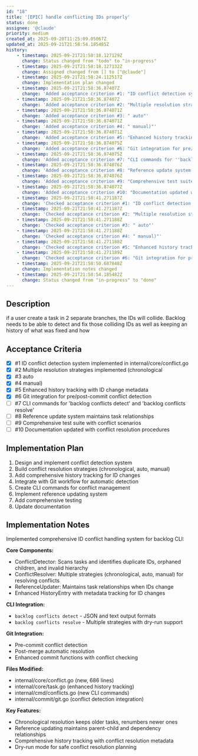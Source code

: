 ```yaml
---
id: "18"
title: '[EPIC] handle conflicting IDs properly'
status: done
assignee: '@claude'
priority: medium
created_at: 2025-09-20T11:25:09.05067Z
updated_at: 2025-09-21T21:58:54.185485Z
history:
    - timestamp: 2025-09-21T21:58:18.127129Z
      change: Status changed from "todo" to "in-progress"
    - timestamp: 2025-09-21T21:58:18.127132Z
      change: Assigned changed from [] to ["@claude"]
    - timestamp: 2025-09-21T21:58:24.112517Z
      change: Implementation plan changed
    - timestamp: 2025-09-21T21:58:36.87407Z
      change: 'Added acceptance criterion #1: "ID conflict detection system implemented in internal/core/conflict.go"'
    - timestamp: 2025-09-21T21:58:36.87407Z
      change: 'Added acceptance criterion #2: "Multiple resolution strategies implemented (chronological"'
    - timestamp: 2025-09-21T21:58:36.874071Z
      change: 'Added acceptance criterion #3: " auto"'
    - timestamp: 2025-09-21T21:58:36.874071Z
      change: 'Added acceptance criterion #4: " manual)"'
    - timestamp: 2025-09-21T21:58:36.874071Z
      change: 'Added acceptance criterion #5: "Enhanced history tracking with ID change metadata"'
    - timestamp: 2025-09-21T21:58:36.874075Z
      change: 'Added acceptance criterion #6: "Git integration for pre/post-commit conflict detection"'
    - timestamp: 2025-09-21T21:58:36.874075Z
      change: 'Added acceptance criterion #7: "CLI commands for ''backlog conflicts detect'' and ''backlog conflicts resolve''"'
    - timestamp: 2025-09-21T21:58:36.874076Z
      change: 'Added acceptance criterion #8: "Reference update system maintains task relationships"'
    - timestamp: 2025-09-21T21:58:36.874076Z
      change: 'Added acceptance criterion #9: "Comprehensive test suite with conflict scenarios"'
    - timestamp: 2025-09-21T21:58:36.874077Z
      change: 'Added acceptance criterion #10: "Documentation updated with conflict resolution procedures"'
    - timestamp: 2025-09-21T21:58:41.271187Z
      change: 'Checked acceptance criterion #1: "ID conflict detection system implemented in internal/core/conflict.go"'
    - timestamp: 2025-09-21T21:58:41.271187Z
      change: 'Checked acceptance criterion #2: "Multiple resolution strategies implemented (chronological"'
    - timestamp: 2025-09-21T21:58:41.271188Z
      change: 'Checked acceptance criterion #3: " auto"'
    - timestamp: 2025-09-21T21:58:41.271188Z
      change: 'Checked acceptance criterion #4: " manual)"'
    - timestamp: 2025-09-21T21:58:41.271188Z
      change: 'Checked acceptance criterion #5: "Enhanced history tracking with ID change metadata"'
    - timestamp: 2025-09-21T21:58:41.271189Z
      change: 'Checked acceptance criterion #6: "Git integration for pre/post-commit conflict detection"'
    - timestamp: 2025-09-21T21:58:50.687848Z
      change: Implementation notes changed
    - timestamp: 2025-09-21T21:58:54.185482Z
      change: Status changed from "in-progress" to "done"
---
```

## Description

if a user create a task in 2 separate branches, the IDs will collide. Backlog needs to be able to detect and fix those colliding IDs as well as keeping an history of what was fixed and how

## Acceptance Criteria
<!-- AC:BEGIN -->

- [x] #1 ID conflict detection system implemented in internal/core/conflict.go
- [x] #2 Multiple resolution strategies implemented (chronological
- [x] #3  auto
- [x] #4  manual)
- [x] #5 Enhanced history tracking with ID change metadata
- [x] #6 Git integration for pre/post-commit conflict detection
- [ ] #7 CLI commands for 'backlog conflicts detect' and 'backlog conflicts resolve'
- [ ] #8 Reference update system maintains task relationships
- [ ] #9 Comprehensive test suite with conflict scenarios
- [ ] #10 Documentation updated with conflict resolution procedures

<!-- AC:END -->

## Implementation Plan

1. Design and implement conflict detection system
2. Build conflict resolution strategies (chronological, auto, manual)
3. Add comprehensive history tracking for ID changes
4. Integrate with Git workflow for automatic detection
5. Create CLI commands for conflict management
6. Implement reference updating system
7. Add comprehensive testing
8. Update documentation

## Implementation Notes

Implemented comprehensive ID conflict handling system for backlog CLI:

**Core Components:**
- ConflictDetector: Scans tasks and identifies duplicate IDs, orphaned children, and invalid hierarchy
- ConflictResolver: Multiple strategies (chronological, auto, manual) for resolving conflicts
- ReferenceUpdater: Maintains task relationships when IDs change
- Enhanced HistoryEntry with metadata tracking for ID changes

**CLI Integration:**
- `backlog conflicts detect` - JSON and text output formats
- `backlog conflicts resolve` - Multiple strategies with dry-run support

**Git Integration:**
- Pre-commit conflict detection
- Post-merge automatic resolution
- Enhanced commit functions with conflict checking

**Files Modified:**
- internal/core/conflict.go (new, 686 lines)
- internal/core/task.go (enhanced history tracking)
- internal/cmd/conflicts.go (new CLI commands)
- internal/commit/git.go (conflict detection integration)

**Key Features:**
- Chronological resolution keeps older tasks, renumbers newer ones
- Reference updating maintains parent-child and dependency relationships
- Comprehensive history tracking with conflict resolution metadata
- Dry-run mode for safe conflict resolution planning
